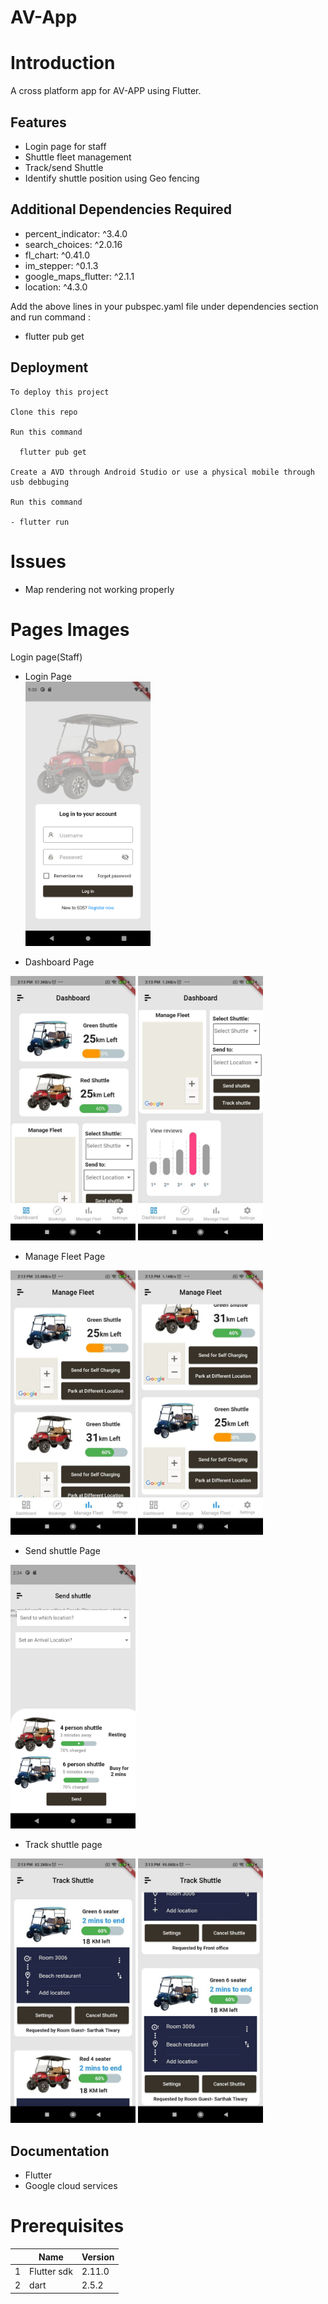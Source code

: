 # AV-App

# Introduction
A cross platform app for AV-APP using Flutter.

## Features
- Login page for staff
- Shuttle fleet management
- Track/send Shuttle
- Identify shuttle position using Geo fencing


## Additional Dependencies Required
- percent_indicator: ^3.4.0
- search_choices: ^2.0.16
- fl_chart: ^0.41.0
- im_stepper: ^0.1.3 
- google_maps_flutter: ^2.1.1
- location: ^4.3.0

Add the above lines in your pubspec.yaml file under dependencies section and run command :
- flutter pub get

## Deployment

```
To deploy this project

Clone this repo

Run this command

  flutter pub get

Create a AVD through Android Studio or use a physical mobile through usb debbuging

Run this command

- flutter run
```

# Issues
- Map rendering not working properly


# Pages Images

Login page(Staff)

- Login Page  
  <img src="https://github.com/TechnocultureResearch/AV-App/blob/dd097f6f0f1e9a5cf302a572ae29e2ed9f06f72c/assets/Screenshots/Login_page.png" width=200 />



 - Dashboard Page
  <img src="https://github.com/TechnocultureResearch/AV-App/blob/5888feab174a4680c2103150dee01bc0dc2ae82d/assets/Screenshots/dashboard1.jpg" width=200 />
  <img src="https://github.com/TechnocultureResearch/AV-App/blob/5888feab174a4680c2103150dee01bc0dc2ae82d/assets/Screenshots/dashboard%202.jpg" width=200 />

 - Manage Fleet Page
  <img src="https://github.com/TechnocultureResearch/AV-App/blob/eb82f4f979bc31ec6341d04b0b89eb10dcf45e6b/assets/Screenshots/manage_fleet1.jpg" width=200 />
  <img src="https://github.com/TechnocultureResearch/AV-App/blob/eb82f4f979bc31ec6341d04b0b89eb10dcf45e6b/assets/Screenshots/manage_fleet2.jpg" width=200 />

 - Send shuttle Page
  <img src="https://github.com/TechnocultureResearch/AV-App/blob/933df9d9b139793dfbcd77a829dcc879a39e3fe7/assets/Screenshots/send_shuttle.png" width=200 />
 
 - Track shuttle page
  <img src="https://github.com/TechnocultureResearch/AV-App/blob/933df9d9b139793dfbcd77a829dcc879a39e3fe7/assets/Screenshots/track_shuttle1.jpg" width=200 />
  <img src="https://github.com/TechnocultureResearch/AV-App/blob/933df9d9b139793dfbcd77a829dcc879a39e3fe7/assets/Screenshots/track_shuttle2.jpg" width=200 />
  


## Documentation

- Flutter
- Google cloud services


# Prerequisites

|  | Name | Version |
| --- | --- | --- |
| 1 | Flutter sdk | 2.11.0  |
| 2 | dart | 2.5.2  |